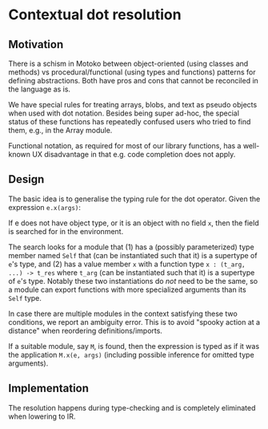 # Contextual dot resolution

## Motivation
There is a schism in Motoko between object-oriented (using classes and methods) vs procedural/functional (using types and functions) patterns for defining abstractions. Both have pros and cons that cannot be reconciled in the language as is.

We have special rules for treating arrays, blobs, and text as pseudo objects when used with dot notation. Besides being super ad-hoc, the special status of these functions has repeatedly confused users who tried to find them, e.g., in the Array module.

Functional notation, as required for most of our library functions, has a well-known UX disadvantage in that e.g. code completion does not apply.


## Design
The basic idea is to generalise the typing rule for the dot operator. Given the expression `e.x(args)`:

If e does not have object type, or it is an object with no field `x`, then the field is searched for in the environment.

The search looks for a module that (1) has a (possibly parameterized) type member named `Self` that (can be instantiated such that it) is a supertype of `e`'s type, and (2) has a value member `x` with a function type `x : (t_arg, ...) -> t_res` where `t_arg` (can be instantiated such that it) is a supertype of `e`'s type. Notably these two instantiations do _not_ need to be the same, so a module can export functions with more specialized arguments than its `Self` type.

In case there are multiple modules in the context satisfying these two conditions, we report an ambiguity error. This is to avoid "spooky action at a distance" when reordering definitions/imports.

If a suitable module, say `M`, is found, then the expression is typed as if it was the application `M.x(e, args)` (including possible inference for omitted type arguments).

## Implementation
The resolution happens during type-checking and is completely eliminated when lowering to IR.
